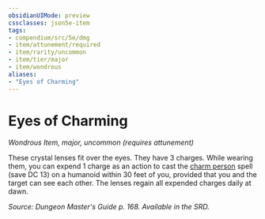 ```yaml
---
obsidianUIMode: preview
cssclasses: json5e-item
tags:
- compendium/src/5e/dmg
- item/attunement/required
- item/rarity/uncommon
- item/tier/major
- item/wondrous
aliases: 
- "Eyes of Charming"
---
```

# Eyes of Charming
*Wondrous Item, major, uncommon (requires attunement)*  


These crystal lenses fit over the eyes. They have 3 charges. While wearing them, you can expend 1 charge as an action to cast the [charm person](charm-person.md) spell (save DC 13) on a humanoid within 30 feet of you, provided that you and the target can see each other. The lenses regain all expended charges daily at dawn.

*Source: Dungeon Master's Guide p. 168. Available in the SRD.*